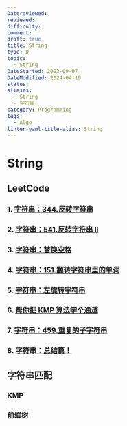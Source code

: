 ```yaml
---
Datereviewed: 
reviewed: 
difficulty: 
comment: 
draft: true
title: String
type: D
topic:
  - String
DateStarted: 2023-09-07
DateModified: 2024-04-19
status: 
aliases:
  - String
  - 字符串
category: Programming
tags:
  - Algo
linter-yaml-title-alias: String
---
```


# String

## LeetCode

### 1. [字符串：344.反转字符串](./problems/0344.反转字符串)

### 2. [字符串：541.反转字符串 II](./problems/0541.反转字符串II)

### 3. [字符串：替换空格](./problems/剑指Offer05.替换空格)

### 4. [字符串：151.翻转字符串里的单词](./problems/0151.翻转字符串里的单词)

### 5. [字符串：左旋转字符串](./problems/剑指Offer58-II.左旋转字符串)

### 6. [帮你把 KMP 算法学个通透](./problems/0028.实现strStr)

### 7. [字符串：459.重复的子字符串](./problems/0459.重复的子字符串)

### 8. [字符串：总结篇！](./problems/字符串总结)

## 字符串匹配

### KMP

### 前缀树
